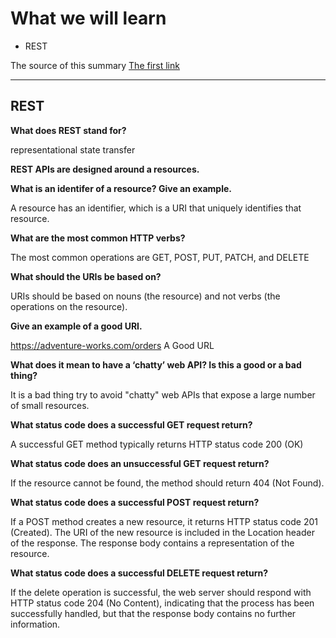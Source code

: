 # What we will learn

- REST

The source of this summary [The first link](https://docs.microsoft.com/en-us/azure/architecture/best-practices/api-design)

______________________________________

## REST

**What does REST stand for?**

representational state transfer

**REST APIs are designed around a resources.**

**What is an identifer of a resource? Give an example.**

A resource has an identifier, which is a URI that uniquely identifies that resource.

**What are the most common HTTP verbs?**

The most common operations are GET, POST, PUT, PATCH, and DELETE

**What should the URIs be based on?**

URIs should be based on nouns (the resource) and not verbs (the operations on the resource).

**Give an example of a good URI.**

https://adventure-works.com/orders A Good URL

**What does it mean to have a ‘chatty’ web API? Is this a good or a bad thing?**

It is a bad thing try to avoid "chatty" web APIs that expose a large number of small resources.

**What status code does a successful GET request return?**

A successful GET method typically returns HTTP status code 200 (OK)

**What status code does an unsuccessful GET request return?**

If the resource cannot be found, the method should return 404 (Not Found).

**What status code does a successful POST request return?**

If a POST method creates a new resource, it returns HTTP status code 201 (Created). The URI of the new resource is included in the Location header of the response. The response body contains a representation of the resource.

**What status code does a successful DELETE request return?**

If the delete operation is successful, the web server should respond with HTTP status code 204 (No Content), indicating that the process has been successfully handled, but that the response body contains no further information.
